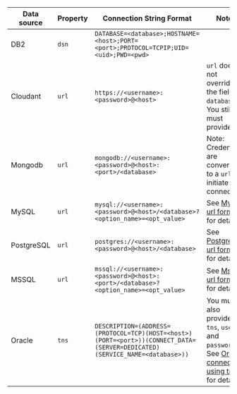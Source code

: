 
| Data source | Property | Connection String Format | Notes
| ----------- | --------------------- | ---------------- | ------------- |
| DB2 | `dsn` | `DATABASE=<database>;HOSTNAME=<host>;PORT=<port>;PROTOCOL=TCPIP;UID=<uid>;PWD=<pwd>` | |
| Cloudant| `url` | `https://<username>:<password>@<host>` | `url` does not override the field `database`. You still must  provide it. |
| Mongodb|  `url` | `mongodb://<username>:<password>@<host>:<port>/<database>`  | Note: Credentials are converted to a `url` to initiate connection. |
| MySQL | `url` | `mysql://<username>:<password>@<host>/<database>?<option_name>=<opt_value>` | See [MySQL url format](https://github.com/felixge/node-mysql#connection-options) for details. |
| PostgreSQL | `url` |  `postgres://<username>:<password>@<host>/<database>`  | See [PostgreSQL url format](https://github.com/brianc/node-postgres#client-pooling) for details. |
| MSSQL| `url` | `mssql://<username>:<password>@<host>:<port>/<database>?<option_name>=<opt_value>` | See [MsSQL url format](https://github.com/patriksimek/node-mssql#formats) for details. |
| Oracle | `tns` |  `DESCRIPTION=(ADDRESS=(PROTOCOL=TCP)(HOST=<host>)(PORT=<port>))(CONNECT_DATA=(SERVER=DEDICATED)(SERVICE_NAME=<database>))`  | You must also provide `tns`, `user` and `password`. See [Oracle connection using tns](https://github.com/joeferner/node-oracle#alternative-connection-using-tns) for details. |

